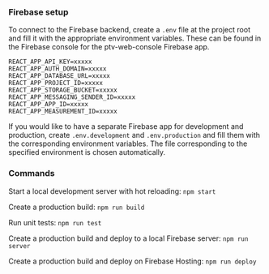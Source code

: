 ### Firebase setup

To connect to the Firebase backend, create a ```.env``` file at the project root and fill it with the appropriate environment variables. These can be found in the Firebase console for the ptv-web-console Firebase app.

```
REACT_APP_API_KEY=xxxxx
REACT_APP_AUTH_DOMAIN=xxxxx
REACT_APP_DATABASE_URL=xxxxx
REACT_APP_PROJECT_ID=xxxxx
REACT_APP_STORAGE_BUCKET=xxxxx
REACT_APP_MESSAGING_SENDER_ID=xxxxx
REACT_APP_APP_ID=xxxxx
REACT_APP_MEASUREMENT_ID=xxxxx
```

If you would like to have a separate Firebase app for development and production, create ```.env.development``` and ```.env.production``` and fill them with the corresponding environment variables. The file corresponding to the specified environment is chosen automatically.


### Commands

Start a local development server with hot reloading:
```npm start```

Create a production build:
```npm run build```

Run unit tests:
```npm run test```

Create a production build and deploy to a local Firebase server:
```npm run server```

Create a production build and deploy on Firebase Hosting:
```npm run deploy```
